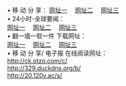 &#8226; 移 动 分 享：
<a href="http://ck.otzo.com/c/" target="_blank">网址一</a>
　<a href="http://329.duckdns.org/b/" target="_blank">网址二</a>
　<a href="http://20.120v.ac/s/" target="_blank">网址三</a>
　<br />
&#8226; 24小时-全球要闻：<br /> 
<a href="http://ck.otzo.com/read/go/n1.html" target="_blank">网址一</a>
　<a href="http://329.duckdns.org/read/go/n1.html" target="_blank">网址二</a>
　<a href="http://20.120v.ac/read/go/n1.html" target="_blank">网址三</a>
　<br />
&#8226; 翻一墙一软一件 下载网址：<br /> 
<a href="http://ck.otzo.com/read/go/f1.html" target="_blank">网址一</a>
　<a href="http://329.duckdns.org/read/go/f2.html" target="_blank">网址二</a>
　<a href="http://20.120v.ac/read/go/f3.html" target="_blank">网址三</a>
<br />
&#8226; 移 动 分 享/ 电子报 在线阅读网址：<br />
<a href="http://ck.otzo.com/c/" target="_blank">http://ck.otzo.com/c/</a><br />
<a href="http://329.duckdns.org/b/" target="_blank">http://329.duckdns.org/b/</a><br />
<a href="http://20.120v.ac/s/" target="_blank">http://20.120v.ac/s/</a><br />
